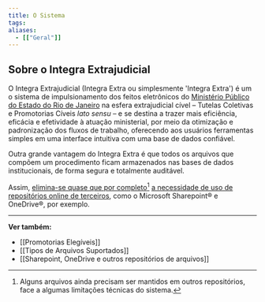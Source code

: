 ```yaml
---
title: O Sistema
tags: 
aliases:
  - [["Geral"]]
---
```

## Sobre o Integra Extrajudicial

O Integra Extrajudicial (Integra Extra ou simplesmente 'Integra Extra') é um o sistema de impulsionamento dos feitos eletrônicos do [Ministério Público do Estado do Rio de Janeiro](https://www.mprj.mp.br/) na esfera extrajudicial cível – Tutelas Coletivas e Promotorias Cíveis _lato sensu_ – e se destina a trazer mais eficiência, eficácia e efetividade à atuação ministerial, por meio da otimização e padronização dos fluxos de trabalho, oferecendo aos usuários ferramentas simples em uma interface intuitiva com uma base de dados confiável.

Outra grande vantagem do Integra Extra é que todos os arquivos que compõem um procedimento ficam armazenados nas bases de dados institucionais, de forma segura e totalmente auditável. 

Assim, <u>elimina-se quase que por completo</u>[^1] <u>a necessidade de uso de repositórios online de terceiros</u>, como o Microsoft Sharepoint® e OneDrive®, por exemplo.
___
**Ver também:**
 - [[Promotorias Elegíveis]]
 - [[Tipos de Arquivos Suportados]]
 - [[Sharepoint, OneDrive e outros repositórios de arquivos]]

[^1]: Alguns arquivos ainda precisam ser mantidos em outros repositórios, face a algumas limitações técnicas do sistema.